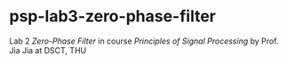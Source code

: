 # psp-lab3-zero-phase-filter
Lab 2 *Zero-Phase Filter* in course *Principles of Signal Processing* by Prof. Jia Jia at DSCT, THU
